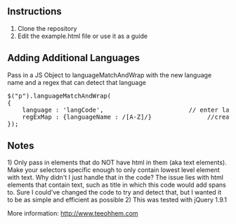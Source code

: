 <h2>Instructions</h2>
<ol>
<li>Clone the repository</li>
<li>Edit the example.html file or use it as a guide</li>
</ol>

<h2>Adding Additional Languages</h2>
<p>Pass in a JS Object to languageMatchAndWrap with the new language name and a regex that can detect that language</p>

<pre>
$("p").languageMatchAndWrap(
{
    language : 'langCode',                       // enter language code (en, he, etc...) see: http://www.w3schools.com/tags/ref_language_codes.asp
    regExMap : {languageName : /[A-Z]/}               //create a regEx to grab word containing language
});
</pre>

<h2>Notes</h2>
1) Only pass in elements that do NOT have html in them (aka text elements). Make your selectors specific enough to only contain lowest level element with text. Why didn't I just handle that in the code? The issue lies with html elements that contain text, such as title in which this code would add spans to. Sure I could've changed the code to try and detect that, but I wanted it to be as simple and efficient as possible
2) This was tested with jQuery 1.9.1

More information: http://www.teeohhem.com

